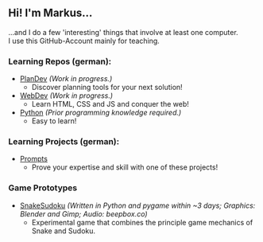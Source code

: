 ## Hi! I'm Markus...

...and I do a few 'interesting' things that involve at least one computer.  
I use this GitHub-Account mainly for teaching.  

### Learning Repos (german):  
- [PlanDev](https://github.com/trexxak/PlanDevBasics) _(Work in progress.)_
  - Discover planning tools for your next solution!
- [WebDev](https://github.com/trexxak/WebDevBasics) _(Work in progress.)_
  - Learn HTML, CSS and JS and conquer the web! 
- [Python](https://github.com/trexxak/PythonBasics) _(Prior programming knowledge required.)_
  - Easy to learn! 

### Learning Projects (german):
- [Prompts](https://github.com/trexxak/Prompts) 
  - Prove your expertise and skill with one of these projects!

### Game Prototypes
- [SnakeSudoku](https://github.com/trexxak/PythonSnakeSudokuPrototype) _(Written in Python and pygame within ~3 days; Graphics: Blender and Gimp; Audio: beepbox.co)_
  - Experimental game that combines the principle game mechanics of Snake and Sudoku.
<!--
### Just for YOU!
- [My itch.io](https://trexxak.itch.io)
  - Some games I worked on. 
- [Ludum Dare](https://ldjam.com) 
  - Best Game Jam to start your journey!
-->
